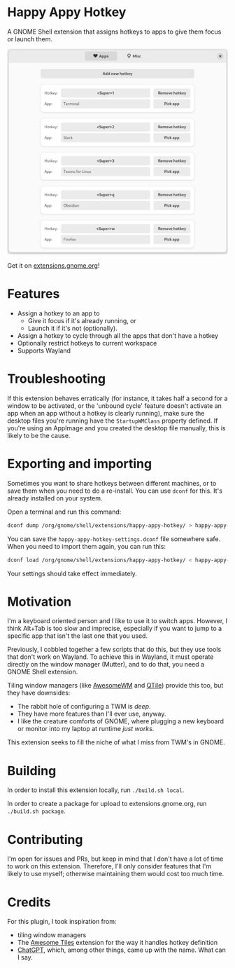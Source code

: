 # Happy Appy Hotkey

A GNOME Shell extension that assigns hotkeys to apps to give them focus or launch them.

![A screenshot of Happy Appy Hotkey's preferences screen](screenshot.png)

Get it on [extensions.gnome.org](https://extensions.gnome.org/extension/6057/happy-appy-hotkey/)!

# Features

- Assign a hotkey to an app to
  - Give it focus if it's already running, or
  - Launch it if it's not (optionally).
- Assign a hotkey to cycle through all the apps that don't have a hotkey
- Optionally restrict hotkeys to current workspace
- Supports Wayland

# Troubleshooting

If this extension behaves erratically (for instance, it takes half a second for a window to be activated, or the 'unbound cycle' feature doesn't activate an app when an app without a hotkey is clearly running), make sure the desktop files you're running have the `StartupWMClass` property defined. If you're using an AppImage and you created the desktop file manually, this is likely to be the cause.

# Exporting and importing

Sometimes you want to share hotkeys between different machines, or to save them when you need to do a re-install. You can use `dconf` for this. It's already installed on your system.

Open a terminal and run this command:

```sh
dconf dump /org/gnome/shell/extensions/happy-appy-hotkey/ > happy-appy-hotkey-settings.dconf
```

You can save the `happy-appy-hotkey-settings.dconf` file somewhere safe. When you need to import them again, you can run this:

```sh
dconf load /org/gnome/shell/extensions/happy-appy-hotkey/ < happy-appy-hotkey-settings.dconf
```

Your settings should take effect immediately.

# Motivation

I'm a keyboard oriented person and I like to use it to switch apps. However, I think Alt+Tab is too slow and imprecise, especially if you want to jump to a specific app that isn't the last one that you used.

Previously, I cobbled together a few scripts that do this, but they use tools that don't work on Wayland. To achieve this in Wayland, it must operate directly on the window manager (Mutter), and to do that, you need a GNOME Shell extension.

Tiling window managers (like [AwesomeWM](https://awesomewm.org/) and [QTile](http://www.qtile.org/)) provide this too, but they have downsides:

- The rabbit hole of configuring a TWM is _deep_.
- They have more features than I'll ever use, anyway.
- I like the creature comforts of GNOME, where plugging a new keyboard or monitor into my laptop at runtime _just works_.

This extension seeks to fill the niche of what I miss from TWM's in GNOME.

# Building

In order to install this extension locally, run `./build.sh local`.

In order to create a package for upload to extensions.gnome.org, run `./build.sh package`.

# Contributing

I'm open for issues and PRs, but keep in mind that I don't have a lot of time to work on this extension. Therefore, I'll only consider features that I'm likely to use myself; otherwise maintaining them would cost too much time.

# Credits

For this plugin, I took inspiration from:

- tiling window managers
- The [Awesome Tiles](https://extensions.gnome.org/extension/4702/awesome-tiles/) extension for the way it handles hotkey definition
- [ChatGPT](https://chat.openai.com), which, among other things, came up with the name. What can I say.

